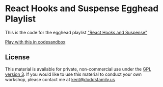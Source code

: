 # React Hooks and Suspense Egghead Playlist

This is the code for the egghead playlist
["React Hooks and Suspense"](https://egghead.io/playlists/react-hooks-and-suspense-650307f2)

[Play with this in codesandbox](https://codesandbox.io/s/github/kentcdodds/react-hooks-and-suspense-egghead-playlist)

## License

This material is available for private, non-commercial use under the
[GPL version 3](http://www.gnu.org/licenses/gpl-3.0-standalone.html). If you
would like to use this material to conduct your own workshop, please contact me
at kent@doddsfamily.us


